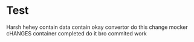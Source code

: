 # Test
Harsh
hehey
contain
data
contain
okay
convertor
do this
change
mocker
cHANGES
container
completed
do it bro
commited
work
